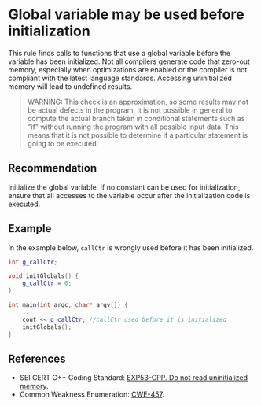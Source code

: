 # Global variable may be used before initialization
This rule finds calls to functions that use a global variable before the variable has been initialized. Not all compilers generate code that zero-out memory, especially when optimizations are enabled or the compiler is not compliant with the latest language standards. Accessing uninitialized memory will lead to undefined results.

> WARNING: This check is an approximation, so some results may not be actual defects in the program. It is not possible in general to compute the actual branch taken in conditional statements such as "if" without running the program with all possible input data. This means that it is not possible to determine if a particular statement is going to be executed.

## Recommendation
Initialize the global variable. If no constant can be used for initialization, ensure that all accesses to the variable occur after the initialization code is executed.


## Example
In the example below, `callCtr` is wrongly used before it has been initialized.


```cpp
int g_callCtr;

void initGlobals() {
	g_callCtr = 0;
}

int main(int argc, char* argv[]) {
	...
	cout << g_callCtr; //callCtr used before it is initialized
	initGlobals();
}

```

## References
* SEI CERT C++ Coding Standard: [EXP53-CPP. Do not read uninitialized memory](https://wiki.sei.cmu.edu/confluence/display/cplusplus/EXP53-CPP.+Do+not+read+uninitialized+memory).
* Common Weakness Enumeration: [CWE-457](https://cwe.mitre.org/data/definitions/457.html).

